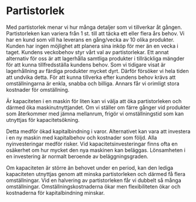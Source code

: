 # Partistorlek

Med partistorlek menar vi hur många detaljer som vi tillverkar åt gången. Partistorleken kan variera från 1 st. till att täcka ett eller flera års behov. Vi har en kund som vill ha leverans en gång/vecka av 10 olika produkter. Kunden har ingen möjlighet att planera sina inköp för mer än en vecka i taget. Kundens veckobehov styr vårt val av partistorlekar. Ett annat alternativ för oss är att lagerhålla samtliga produkter i tillräckliga mängder för att kunna tillfredsställa kundens behov. Som vi tidigare visat är lagerhållning av färdiga produkter mycket dyrt. Därför försöker vi hela tiden att undvika detta. För att kunna tillverka efter kundens behov krävs att omställningarna är enkla, snabba och billiga. Annars får vi orimligt stora kostnader för omställning.

Är kapaciteten i en maskin för liten kan vi välja att öka partistorleken och därmed öka maskinutnyttjandet. Om vi ställer om färre gånger vid produkter som återkommer med jämna mellanrum, frigör vi omställningstid som kan utnyttjas för kapacitetsökning.

Detta medför ökad kapitalbindning i varor. Alternativet kan vara att investera i en ny maskin med kapitalbehov och kostnader som följd. Alla nyinvesteringar medför risker. Vid kapacitetsinvesteringar finns ofta en osäkerhet om hur mycket den nya maskinen kan beläggas. Lönsamheten i en investering är normalt beroende av beläggningsgraden.

Om kapaciteten är större än behovet under en period, kan den lediga kapaciteten utnyttjas genom att minska partistorleken och därmed få flera omställningar. Vid en halvering av partistorleken får vi dubbelt så många omställningar. Omställningskostnaderna ökar men flexibiliteten ökar och kostnaderna för kapitalbindning minskar.

